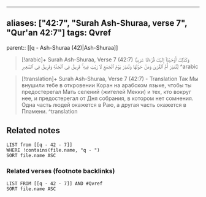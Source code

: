 
---
aliases: ["42:7", "Surah Ash-Shuraa, verse 7", "Qur'an 42:7"]
tags: Qvref
---

parent:: [[q - Ash-Shuraa (42)|Ash-Shuraa]]

> [!arabic]+ Surah Ash-Shuraa, Verse 7 (42:7)
> <span class="quran-arabic">وَكَذَٰلِكَ أَوْحَيْنَآ إِلَيْكَ قُرْءَانًا عَرَبِيًّا لِّتُنذِرَ أُمَّ ٱلْقُرَىٰ وَمَنْ حَوْلَهَا وَتُنذِرَ يَوْمَ ٱلْجَمْعِ لَا رَيْبَ فِيهِ ۚ فَرِيقٌ فِى ٱلْجَنَّةِ وَفَرِيقٌ فِى ٱلسَّعِيرِ</span>
^arabic

> [!translation]+ Surah Ash-Shuraa, Verse 7 (42:7) - Translation
> Так Мы внушили тебе в откровении Коран на арабском языке, чтобы ты предостерегал Мать селений (жителей Мекки) и тех, кто вокруг нее, и предостерегал от Дня собрания, в котором нет сомнения. Одна часть людей окажется в Раю, а другая часть окажется в Пламени.
^translation



## Related notes
```dataview
LIST from [[q - 42 - 7]]
WHERE !contains(file.name, "q - ")
SORT file.name ASC
```

### Related verses (footnote backlinks)
```dataview
LIST FROM [[q - 42 - 7]] AND #Qvref
SORT file.name ASC
```

